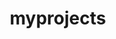 # myprojects
<!DOCTYPE html>
<html lang="en">
<head>
    <meta charset="UTF-8">
    <meta name="viewport" content="width=device-width, initial-scale=1.0">
    <title>Kiran Ambulance Services</title>
    <style>/* Basic reset for body margin and padding */
        * {
            margin: 0;
            padding: 0;
            box-sizing: border-box;
        }
        
        /* Body styles */
        body {
            font-family: Arial, sans-serif;
            line-height: 1.6;
            background-color: #f4f4f9;
            color: #333;
        }
        
        /* Header styles */
        header {
            background-color: #0066cc;
            padding: 15px 0;
            color: #fff;
            text-align: center;
        }
        
        header div {
            max-width: 900px;
            margin: 0 auto;
        }
        
        header a {
            color: #fff;
            text-decoration: none;
            margin: 0 15px;
            font-size: 18px;
            font-weight: bold;
        }
        
        header a:hover {
            color: #ffd700; /* Gold on hover */
        }
        
        /* Main content styling */
        main {
            max-width: 900px;
            margin: 40px auto;
            padding: 0 15px;
            background-color: #ffffff;
            box-shadow: 0px 4px 10px rgba(0, 0, 0, 0.1);
            border-radius: 8px;
            padding: 20px;
        }
        
        main div {
            text-align: center;
            margin-bottom: 20px;
        }
        
        strong {
            font-size: 24px;
            color: #0066cc;
            display: block;
            margin-bottom: 15px;
        }
        
        p {
            font-size: 16px;
            color: #555;
            line-height: 1.8;
            margin-top: 10px;
        }
        
        /* Footer styling */
        footer {
            text-align: center;
            background-color: #333;
            color: #fff;
            padding: 15px 0;
            margin-top: 40px;
        }
        
        footer p {
            font-size: 14px;
        }
        
        footer p a {
            color: #ffd700;
            text-decoration: none;
        }
        
        footer p a:hover {
            text-decoration: underline;
        }
         </style>
</head>
<body>
    <header> 
        <div>
           <B><H1>KIran Ambulance  Services</H1></B> 
            <a href="Home"> Home</a>
            <a href="About">About</a>
            <a href="contact">Contact</a>
        </div>
         </header>

    <main> 
        <div>
            <img src="https://th.bing.com/th/id/R.3918e088562ed3e09703fd33d7864dd2?rik=CTysD0y6SVa26Q&riu=http%3a%2f%2fambulanceservicedelhi.com%2fimg%2fdummy%2fambulance.png&ehk=uQ15C1Qu9qqNZWUt2vKx3kvw4bsQ9yMrDN%2b%2bBx1IzUk%3d&risl=&pid=ImgRaw&r=0" alt=" Kiran Ambulance">
            <br>
 <B>Call Any Time Services 24*7</B><BR>
 <P>Ambulances in India serve as a critical lifeline during medical emergencies. 
    They do it by providing swift transportation and essential care to individuals in need.
     These vehicles are equipped with medical equipment and staffed by trained professionals who administer immediate aid en route to healthcare facilities. 
 Ambulances play a crucial role in the healthcare system & ensure timely access to medical treatment
  and increase the chances of survival for patients. Whether provided by government agencies
   or private companies, ambulances in India serve as a crucial link between emergencies and necessary medical attention.</P>
        </div> </main>
    <footer> 
        Copyright Kiran Ambulance All right reserved
    </footer>
    
</body>
</html>

